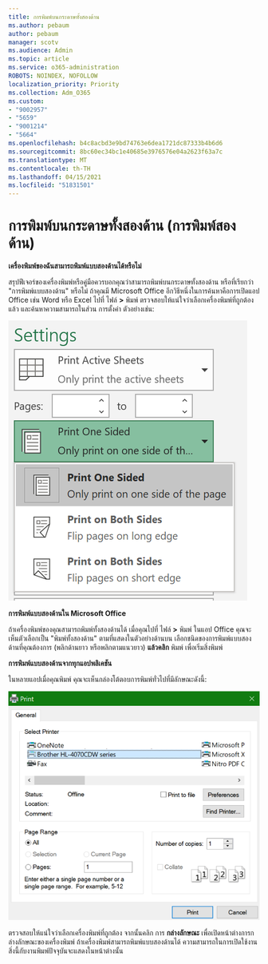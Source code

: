 ```yaml
---
title: การพิมพ์บนกระดาษทั้งสองด้าน
ms.author: pebaum
author: pebaum
manager: scotv
ms.audience: Admin
ms.topic: article
ms.service: o365-administration
ROBOTS: NOINDEX, NOFOLLOW
localization_priority: Priority
ms.collection: Adm_O365
ms.custom:
- "9002957"
- "5659"
- "9001214"
- "5664"
ms.openlocfilehash: b4c8acbd3e9bd74763e6dea1721dc87333b4b6d6
ms.sourcegitcommit: 8bc60ec34bc1e40685e3976576e04a2623f63a7c
ms.translationtype: MT
ms.contentlocale: th-TH
ms.lasthandoff: 04/15/2021
ms.locfileid: "51831501"
---
```

# <a name="printing-on-both-sides-of-paper-duplex-printing"></a>การพิมพ์บนกระดาษทั้งสองด้าน (การพิมพ์สองด้าน)

**เครื่องพิมพ์ของฉันสามารถพิมพ์แบบสองด้านได้หรือไม่**

สรุปฟีเจอร์ของเครื่องพิมพ์หรือคู่มือควรบอกคุณว่าสามารถพิมพ์บนกระดาษทั้งสองด้าน หรือที่เรียกว่า "การพิมพ์แบบสองด้าน" หรือไม่ ถ้าคุณมี Microsoft Office อีกวิธีหนึ่งในการค้นหาคือการเปิดแอป Office เช่น Word หรือ Excel ไปที่ ไฟล์ **>** พิมพ์ ตรวจสอบให้แน่ใจว่าเลือกเครื่องพิมพ์ที่ถูกต้องแล้ว และค้นหาความสามารถในส่วน การตั้งค่า ตัวอย่างเช่น: 

![การตั้งค่าเครื่องพิมพ์](media/print-settings.png)

**การพิมพ์แบบสองด้านใน Microsoft Office**

ถ้าเครื่องพิมพ์ของคุณสามารถพิมพ์ทั้งสองด้านได้ เมื่อคุณไปที่ ไฟล์ **>** พิมพ์ ในแอป Office คุณจะเห็นตัวเลือกเป็น "พิมพ์ทั้งสองด้าน" ตามที่แสดงในตัวอย่างด้านบน  เลือกชนิดของการพิมพ์แบบสองด้านที่คุณต้องการ (พลิกด้านยาว หรือพลิกตามแนวยาว) **แล้วคลิก** พิมพ์ เพื่อเริ่มสิ่งพิมพ์

**การพิมพ์แบบสองด้านจากทุกแอปพลิเคชัน**

ในหลายแอปเมื่อคุณพิมพ์ คุณจะเห็นกล่องโต้ตอบการพิมพ์ทั่วไปที่มีลักษณะดังนี้: 

![กล่องโต้ตอบ พิมพ์](media/print-dialog.png)

ตรวจสอบให้แน่ใจว่าเลือกเครื่องพิมพ์ที่ถูกต้อง จากนั้นคลิก การ **กล่างลักษณะ** เพื่อเปิดหน้าต่างการกล่างลักษณะของเครื่องพิมพ์ ถ้าเครื่องพิมพ์สามารถพิมพ์แบบสองด้านได้ ความสามารถในการเปิดใช้งานสิ่งนี้กับงานพิมพ์ปัจจุบันจะแสดงในหน้าต่างนั้น
